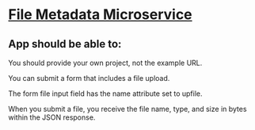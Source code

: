 # [File Metadata Microservice](https://www.freecodecamp.org/learn/apis-and-microservices/apis-and-microservices-projects/file-metadata-microservice)

## App should be able to:

You should provide your own project, not the example URL.

You can submit a form that includes a file upload.

The form file input field has the name attribute set to upfile.

When you submit a file, you receive the file name, type, and size in bytes within the JSON response.